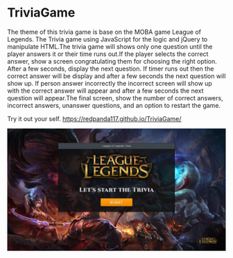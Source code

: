 # TriviaGame
The theme of this trivia game is base on the MOBA game League of Legends.
The Trivia game using JavaScript for the logic and jQuery to manipulate HTML.The trivia game will shows only one question until the player answers it or their time runs out.If the player selects the correct answer, show a screen congratulating them for choosing the right option. After a few seconds, display the next question. If timer runs out then the correct answer will be display and after a few seconds the next question will show up. If person answer incorrectly the incorrect screen will show up with the correct answer will appear and after a few seconds the next question will appear.The final screen, show the number of correct answers, incorrect answers, unanswer questions, and an option to restart the game.
 
Try it out your self. 
https://redpanda117.github.io/TriviaGame/

![App starts](assets/images/Screenshot.png)

